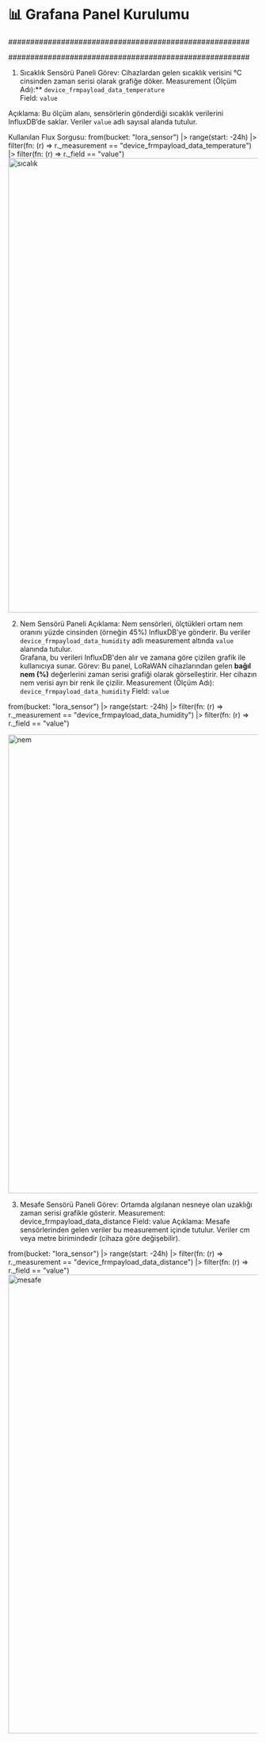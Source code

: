 # 📊 Grafana Panel Kurulumu
#######################################################









#######################################################
 1. Sıcaklık Sensörü Paneli
Görev: 
Cihazlardan gelen sıcaklık verisini °C cinsinden zaman serisi olarak grafiğe döker.
Measurement (Ölçüm Adı):** `device_frmpayload_data_temperature`  
Field: `value`

 Açıklama:
Bu ölçüm alanı, sensörlerin gönderdiği sıcaklık verilerini InfluxDB’de saklar. Veriler `value` adlı sayısal alanda tutulur.

 Kullanılan Flux Sorgusu:
from(bucket: "lora_sensor")
  |> range(start: -24h)
  |> filter(fn: (r) => r._measurement == "device_frmpayload_data_temperature")
  |> filter(fn: (r) => r._field == "value")
<img width="1920" height="917" alt="sıcalık" src="https://github.com/user-attachments/assets/558e8e6d-c721-424c-bf1c-c34b9ffbd540" />



2. Nem Sensörü Paneli
Açıklama:
Nem sensörleri, ölçtükleri ortam nem oranını yüzde cinsinden (örneğin 45%) InfluxDB’ye gönderir. Bu veriler `device_frmpayload_data_humidity` adlı measurement altında `value` alanında tutulur.  
Grafana, bu verileri InfluxDB'den alır ve zamana göre çizilen grafik ile kullanıcıya sunar.
Görev: 
Bu panel, LoRaWAN cihazlarından gelen **bağıl nem (%)** değerlerini zaman serisi grafiği olarak görselleştirir. Her cihazın nem verisi ayrı bir renk ile çizilir.
Measurement (Ölçüm Adı):  
`device_frmpayload_data_humidity`
Field: 
`value`

from(bucket: "lora_sensor")
  |> range(start: -24h)
  |> filter(fn: (r) => r._measurement == "device_frmpayload_data_humidity")
  |> filter(fn: (r) => r._field == "value")
 
<img width="1917" height="926" alt="nem" src="https://github.com/user-attachments/assets/ecb822b7-ccd9-4731-afe8-7d45dbb2c38b" />


  
  3. Mesafe Sensörü Paneli
Görev:
Ortamda algılanan nesneye olan uzaklığı zaman serisi grafikle gösterir.
Measurement: device_frmpayload_data_distance
Field: value
Açıklama:
Mesafe sensörlerinden gelen veriler bu measurement içinde tutulur. Veriler cm veya metre birimindedir (cihaza göre değişebilir).


from(bucket: "lora_sensor")
  |> range(start: -24h)
  |> filter(fn: (r) => r._measurement == "device_frmpayload_data_distance")
  |> filter(fn: (r) => r._field == "value")
<img width="1918" height="926" alt="mesafe" src="https://github.com/user-attachments/assets/42cdfe2c-536d-481f-a9c0-f9d56f1158b6" />
